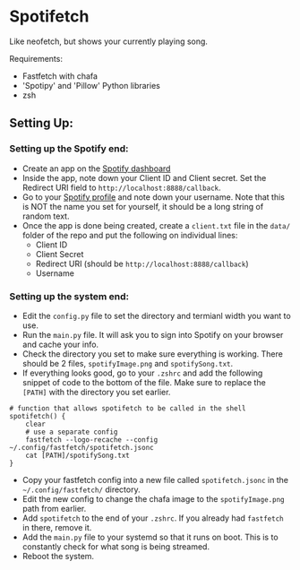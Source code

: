 # Spotifetch

Like neofetch, but shows your currently playing song.

Requirements: 
- Fastfetch with chafa
- 'Spotipy' and 'Pillow' Python libraries
- zsh

## Setting Up:

### Setting up the Spotify end:
- Create an app on the [Spotify dashboard](https://developer.spotify.com/dashboard)
- Inside the app, note down your Client ID and Client secret. Set the Redirect URI field to `http://localhost:8888/callback`.
- Go to your [Spotify profile](https://www.spotify.com/us/account/profile/) and note down your username. Note that this is NOT the name you set for yourself, it should be a long string of random text.
- Once the app is done being created, create a `client.txt` file in the `data/` folder of the repo and put the following on individual lines:
  -  Client ID
  -  Client Secret
  -  Redirect URI (should be `http://localhost:8888/callback`)
  -  Username

### Setting up the system end:
- Edit the `config.py` file to set the directory and termianl width you want to use.
- Run the `main.py` file. It will ask you to sign into Spotify on your browser and cache your info.
- Check the directory you set to make sure everything is working. There should be 2 files, `spotifyImage.png` and `spotifySong.txt`.
- If everything looks good, go to your `.zshrc` and add the following snippet of code to the bottom of the file. Make sure to replace the `[PATH]` with the directory you set earlier.

```
# function that allows spotifetch to be called in the shell
spotifetch() {
    clear
    # use a separate config
    fastfetch --logo-recache --config ~/.config/fastfetch/spotifetch.jsonc    
    cat [PATH]/spotifySong.txt
}
```

- Copy your fastfetch config into a new file called `spotifetch.jsonc` in the `~/.config/fastfetch/` directory. 
- Edit the new config to change the chafa image to the `spotifyImage.png` path from earlier.
- Add `spotifetch` to the end of your `.zshrc`. If you already had `fastfetch` in there, remove it.
- Add the `main.py` file to your systemd so that it runs on boot. This is to constantly check for what song is being streamed.
- Reboot the system.
